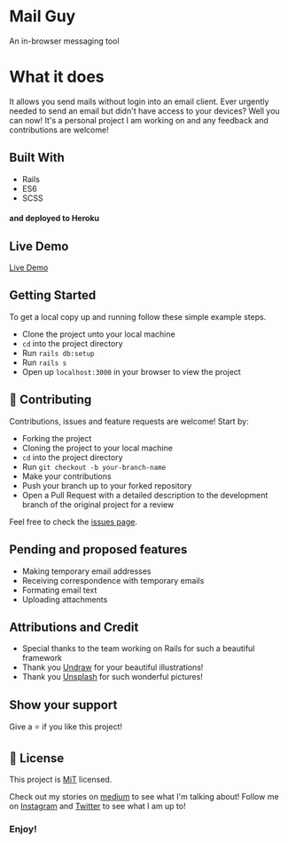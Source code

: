 # Mail Guy
An in-browser messaging tool

# What it does
It allows you send mails without login into an email client. Ever urgently needed to send an email but didn't have access to your devices? Well you can now! It's a personal project I am working on and any feedback and contributions are welcome!

## Built With
- Rails
- ES6
- SCSS
#### and deployed to Heroku

## Live Demo

[Live Demo](https://mailguy.herokuapp.com)

## Getting Started

To get a local copy up and running follow these simple example steps.
- Clone the project unto your local machine
- `cd` into the project directory
- Run `rails db:setup`
- Run `rails s`
- Open up `localhost:3000` in your browser to view the project

## 🤝 Contributing

Contributions, issues and feature requests are welcome! Start by:
* Forking the project
* Cloning the project to your local machine
* `cd` into the project directory
* Run `git checkout -b your-branch-name`
* Make your contributions
* Push your branch up to your forked repository
* Open a Pull Request with a detailed description to the development branch of the original project for a review

Feel free to check the [issues page](https://github.com/Oluwadamilareolusakin/mail-guy/issues).

## Pending and proposed features
* Making temporary email addresses
* Receiving correspondence with temporary emails
* Formating email text
* Uploading attachments

## Attributions and Credit
* Special thanks to the team working on Rails for such a beautiful framework
* Thank you [Undraw](undraw.co) for your beautiful illustrations!
* Thank you [Unsplash](unsplash.com) for such wonderful pictures!

## Show your support

Give a ⭐️ if you like this project!

## 📝 License

This project is [MiT](lic.url) licensed.


Check out my stories on [medium](https://medium.com/@oluwadamilareo_) to see what I'm talking about!
Follow me on [Instagram](https://instagram.com/oluwadamilare_olusakin) and [Twitter](https://twitter.com/oluwadamilareo_) to see what I am up to!
### Enjoy!
